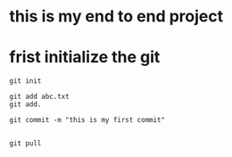 # this is my end to end project

# frist initialize the git
```
git init
```

```
git add abc.txt
git add.
```

```
git commit -m "this is my first commit"
```

```

git pull

```